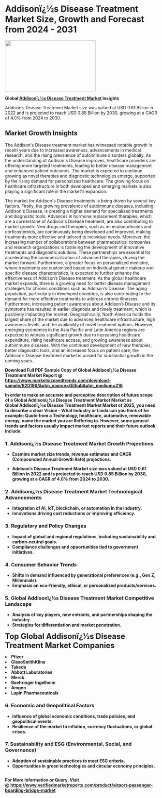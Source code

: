 <H1>Addisonï¿½s Disease Treatment Market Size, Growth and Forecast from 2024 - 2031</H1><img class="aligncenter size-medium wp-image-584254" src="https://thirdeyenews.in/wp-content/uploads/2024/09/Global-Market-Research-300x168.jpeg" alt="" width="300" height="168" /><p><strong>Global&nbsp;<a href="https://www.marketsizeandtrends.com/download-sample/820196/&amp;utm_source=Github&utm_medium=216">Addisonï¿½s Disease Treatment Market</a> Insights</strong></p><p>Addison’s Disease Treatment Market size was valued at USD 0.61 Billion in 2022 and is projected to reach USD 0.85 Billion by 2030, growing at a CAGR of 4.0% from 2024 to 2030.</p><p><h2>Market Growth Insights</h2> <p>The Addison's Disease treatment market has witnessed notable growth in recent years due to increased awareness, advancements in medical research, and the rising prevalence of autoimmune disorders globally. As the understanding of Addison's Disease improves, healthcare providers are offering more targeted treatments, leading to better disease management and enhanced patient outcomes. The market is expected to continue growing as novel therapies and diagnostic technologies emerge, supported by the rising demand for personalized healthcare. The growing focus on healthcare infrastructure in both developed and emerging markets is also playing a significant role in the market's expansion.</p> <p><strong></strong></p> <p>The market for Addison's Disease treatments is being driven by several key factors. Firstly, the growing prevalence of autoimmune diseases, including Addison's Disease, is creating a higher demand for specialized treatments and diagnostic tools. Advances in hormone replacement therapies, which are a cornerstone of Addison's Disease treatment, are also contributing to market growth. New drugs and therapies, such as mineralocorticoids and corticosteroids, are continuously being developed and improved, making treatments more effective and tailored to individual needs. Moreover, the increasing number of collaborations between pharmaceutical companies and research organizations is fostering the development of innovative treatments and diagnostic solutions. These partnerships are essential for accelerating the commercialization of advanced therapies, driving the market forward. Furthermore, a greater focus on personalized medicine, where treatments are customized based on individual genetic makeup and specific disease characteristics, is expected to further enhance the effectiveness of Addison’s Disease treatment. As the global healthcare market expands, there is a growing need for better disease management strategies for chronic conditions such as Addison's Disease. The aging population, particularly in developed countries, is also contributing to the demand for more effective treatments to address chronic illnesses. Furthermore, increasing patient awareness about Addison’s Disease and its symptoms has resulted in earlier diagnosis and timely treatment, which is positively impacting the market. Geographically, North America holds the largest share of the market due to advanced healthcare infrastructure, high awareness levels, and the availability of novel treatment options. However, emerging economies in the Asia Pacific and Latin America regions are expected to witness significant growth due to increasing healthcare expenditure, rising healthcare access, and growing awareness about autoimmune diseases. With the continued development of new therapies, better diagnostic tools, and an increased focus on patient care, the Addison’s Disease treatment market is poised for substantial growth in the coming years.</p> <p><strong></p><p><span class=""><strong>Download Full PDF Sample Copy of Global Addisonï¿½s Disease Treatment Market Report</strong> @ <a href="https://www.marketsizeandtrends.com/download-sample/820196/&amp;utm_source=Github&utm_medium=216" target="_blank">https://www.marketsizeandtrends.com/download-sample/820196/&amp;utm_source=Github&utm_medium=216</a></span></p><p>In order to make an accurate and perceptive description of future scope of a Global&nbsp;Addisonï¿½s Disease Treatment Market Market as Global&nbsp;Addisonï¿½s Disease Treatment Market Market of 2025, you need to describe a clear Vision &ndash; What Industry or Linda can you think of for example: Quote from a Technology, healthcare, automotive, renewable energy, name the market you are Reffering to. However, some general trends and factors usually impact market reports and their future outlook include:</p><h3>1.&nbsp;<strong>Addisonï¿½s Disease Treatment Market Growth Projections</strong></h3><ul><li>Examine market size trends, revenue estimates and CAGR (Compounded Annual Growth Rate) projections.</li><li><p>Addison’s Disease Treatment Market size was valued at USD 0.61 Billion in 2022 and is projected to reach USD 0.85 Billion by 2030, growing at a CAGR of 4.0% from 2024 to 2030.</p></li></ul><h3>2.&nbsp;<strong>Addisonï¿½s Disease Treatment Market Technological Advancements</strong></h3><ul><li>Integration of AI, IoT, blockchain, or automation in the industry.</li><li>Innovations driving cost reductions or improving efficiency.</li></ul><h3>3.&nbsp;<strong>Regulatory and Policy Changes</strong></h3><ul><li>Impact of global and regional regulations, including sustainability and carbon-neutral goals.</li><li>Compliance challenges and opportunities tied to government initiatives.</li></ul><h3>4.&nbsp;<strong>Consumer Behavior Trends</strong></h3><ul><li>Shifts in demand influenced by generational preferences (e.g., Gen Z, Millennials).</li><li>Emphasis on eco-friendly, ethical, or personalized products/services.</li></ul><h3>5.&nbsp;<strong>Global Addisonï¿½s Disease Treatment Market Competitive Landscape</strong></h3><ul><li>Analysis of key players, new entrants, and partnerships shaping the industry.</li><li>Strategies for differentiation and market penetration.</li></ul><p data-pm-slice="1 1 []"><span style="color: inherit; font-family: inherit; font-size: 25px;">Top Global Addisonï¿½s Disease Treatment Market Companies</span></p><div class="" data-test-id=""><p><li>Pfizer</li><li> GlaxoSmithKline</li><li> Takeda</li><li> Abbott Laboratories</li><li> Merck</li><li> Boehringer Ingelheim</li><li> Amgen</li><li> Lupin Pharmaceuticals</li></p></div><h3>6.&nbsp;<strong>Economic and Geopolitical Factors</strong></h3><ul><li>Influence of global economic conditions, trade policies, and geopolitical events.</li><li>Resilience of the market to inflation, currency fluctuations, or global crises.</li></ul><h3>7.&nbsp;<strong>Sustainability and ESG (Environmental, Social, and Governance)</strong></h3><ul><li>Adoption of sustainable practices to meet ESG criteria.</li><li>Opportunities in green technologies and circular economy principles.</li></ul><h2><strong style="font-size: 14px;">For More Information or Query, Visit @&nbsp;</strong><a style="background-color: #ffffff; font-size: 14px;" href="https://www.marketsizeandtrends.com/report/addisons-disease-treatment-market/" target="_blank">https://www.verifiedmarketreports.com/product/airport-passenger-boarding-bridge-market</a></h2>
